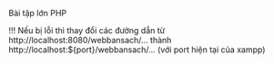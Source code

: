 Bài tập lớn PHP

!!! Nếu bị lỗi thì thay đổi các đường dẫn từ http://localhost:8080/webbansach/... thành http://localhost:${port}/webbansach/... (với port hiện tại của xampp)
